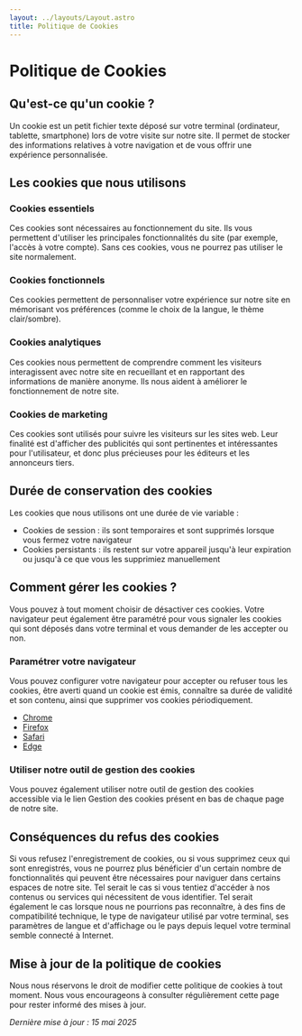```yaml
---
layout: ../layouts/Layout.astro
title: Politique de Cookies
---
```

# Politique de Cookies

## Qu'est-ce qu'un cookie ?

Un cookie est un petit fichier texte déposé sur votre terminal (ordinateur, tablette, smartphone) lors de votre visite sur notre site. Il permet de stocker des informations relatives à votre navigation et de vous offrir une expérience personnalisée.

## Les cookies que nous utilisons

### Cookies essentiels

Ces cookies sont nécessaires au fonctionnement du site. Ils vous permettent d'utiliser les principales fonctionnalités du site (par exemple, l'accès à votre compte). Sans ces cookies, vous ne pourrez pas utiliser le site normalement.

### Cookies fonctionnels

Ces cookies permettent de personnaliser votre expérience sur notre site en mémorisant vos préférences (comme le choix de la langue, le thème clair/sombre).

### Cookies analytiques

Ces cookies nous permettent de comprendre comment les visiteurs interagissent avec notre site en recueillant et en rapportant des informations de manière anonyme. Ils nous aident à améliorer le fonctionnement de notre site.

### Cookies de marketing

Ces cookies sont utilisés pour suivre les visiteurs sur les sites web. Leur finalité est d'afficher des publicités qui sont pertinentes et intéressantes pour l'utilisateur, et donc plus précieuses pour les éditeurs et les annonceurs tiers.

## Durée de conservation des cookies

Les cookies que nous utilisons ont une durée de vie variable :

- Cookies de session : ils sont temporaires et sont supprimés lorsque vous fermez votre navigateur
- Cookies persistants : ils restent sur votre appareil jusqu'à leur expiration ou jusqu'à ce que vous les supprimiez manuellement

## Comment gérer les cookies ?

Vous pouvez à tout moment choisir de désactiver ces cookies. Votre navigateur peut également être paramétré pour vous signaler les cookies qui sont déposés dans votre terminal et vous demander de les accepter ou non.

### Paramétrer votre navigateur

Vous pouvez configurer votre navigateur pour accepter ou refuser tous les cookies, être averti quand un cookie est émis, connaître sa durée de validité et son contenu, ainsi que supprimer vos cookies périodiquement.

- [Chrome](#)
- [Firefox](#)
- [Safari](#)
- [Edge](#)

### Utiliser notre outil de gestion des cookies

Vous pouvez également utiliser notre outil de gestion des cookies accessible via le lien Gestion des cookies présent en bas de chaque page de notre site.

## Conséquences du refus des cookies

Si vous refusez l'enregistrement de cookies, ou si vous supprimez ceux qui sont enregistrés, vous ne pourrez plus bénéficier d'un certain nombre de fonctionnalités qui peuvent être nécessaires pour naviguer dans certains espaces de notre site. Tel serait le cas si vous tentiez d'accéder à nos contenus ou services qui nécessitent de vous identifier. Tel serait également le cas lorsque nous ne pourrions pas reconnaître, à des fins de compatibilité technique, le type de navigateur utilisé par votre terminal, ses paramètres de langue et d'affichage ou le pays depuis lequel votre terminal semble connecté à Internet.

## Mise à jour de la politique de cookies

Nous nous réservons le droit de modifier cette politique de cookies à tout moment. Nous vous encourageons à consulter régulièrement cette page pour rester informé des mises à jour.

_Dernière mise à jour : 15 mai 2025_
